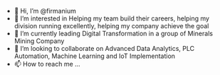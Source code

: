 - 👋 Hi, I’m @firmanium
- 👀 I’m interested in Helping my team build their careers, helping my division running excellently, helping my company achieve the goal
- 🌱 I’m currently leading Digital Transformation in a group of Minerals Mining Company
- 💞️ I’m looking to collaborate on Advanced Data Analytics, PLC Automation, Machine Learning and IoT Implementation
- 📫 How to reach me ...

<!---
firmanium/firmanium is a ✨ special ✨ repository because its `README.md` (this file) appears on your GitHub profile.
You can click the Preview link to take a look at your changes.
--->
